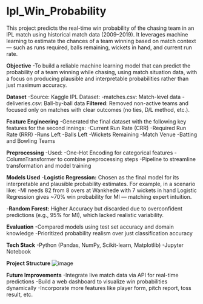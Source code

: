 # Ipl_Win_Probability
This project predicts the real-time win probability of the chasing team in an IPL match using historical match data (2009–2019). It leverages machine learning to estimate the chances of a team winning based on match context — such as runs required, balls remaining, wickets in hand, and current run rate.


**Objective**
-To build a reliable machine learning model that can predict the probability of a team winning while chasing, using match situation data, with a focus on producing plausible and interpretable probabilities rather than just maximum accuracy.


**Dataset**
-Source: Kaggle IPL Dataset:
-matches.csv: Match-level data
-deliveries.csv: Ball-by-ball data
**Filtered**: Removed non-active teams and focused only on matches with clear outcomes (no ties, D/L method, etc.).


**Feature Engineering**
-Generated the final dataset with the following key features for the second innings:
-Current Run Rate (CRR)
-Required Run Rate (RRR)
-Runs Left
-Balls Left
-Wickets Remaining
-Match Venue
-Batting and Bowling Teams


**Preprocessing**
-Used:
-One-Hot Encoding for categorical features
-ColumnTransformer to combine preprocessing steps
-Pipeline to streamline transformation and model training


**Models Used**
-**Logistic Regression:**
Chosen as the final model for its interpretable and plausible probability estimates. For example, in a scenario like:
-MI needs 82 from 8 overs at Wankhede with 7 wickets in hand
Logistic Regression gives ~70% win probability for MI — matching expert intuition.

-**Random Forest:**
Higher Accuracy but discarded due to overconfident predictions (e.g., 95% for MI), which lacked realistic variability.


**Evaluation**
-Compared models using test set accuracy and domain knowledge
-Prioritized probability realism over just classification accuracy


**Tech Stack**
-Python (Pandas, NumPy, Scikit-learn, Matplotlib)
-Jupyter Notebook


**Project Structure**
![image](https://github.com/user-attachments/assets/e47e0868-3455-450a-8a59-57150e0001a6)


**Future Improvements**
-Integrate live match data via API for real-time predictions
-Build a web dashboard to visualize win probabilities dynamically
-Incorporate more features like player form, pitch report, toss result, etc.
